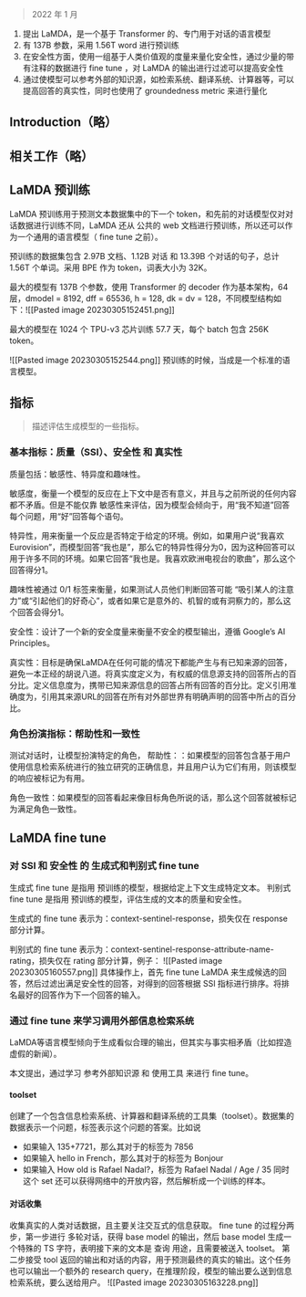 > 2022 年 1 月

1. 提出 LaMDA，是一个基于 Transformer 的、专门用于对话的语言模型
2. 有 137B 参数，采用 1.56T word 进行预训练
3. 在安全性方面，使用一组基于人类价值观的度量来量化安全性，通过少量的带有注释的数据进行 fine tune ，对 LaMDA 的输出进行过滤可以提高安全性
4. 通过使模型可以参考外部的知识源，如检索系统、翻译系统、计算器等，可以提高回答的真实性，同时也使用了 groundedness metric 来进行量化

## Introduction（略）

## 相关工作（略）

## LaMDA 预训练

LaMDA 预训练用于预测文本数据集中的下一个 token，和先前的对话模型仅对对话数据进行训练不同，LaMDA 还从 公共的 web 文档进行预训练，所以还可以作为一个通用的语言模型（ fine tune 之前）。

预训练的数据集包含 2.97B 文档、1.12B 对话 和 13.39B 个对话的句子，总计 1.56T 个单词。采用 BPE 作为 token，词表大小为 32K。

最大的模型有 137B 个参数，使用 Transformer 的 decoder 作为基本架构，64 层，dmodel = 8192, dff = 65536, h = 128, dk = dv = 128，不同模型结构如下：![[Pasted image 20230305152451.png]]

最大的模型在 1024 个 TPU-v3 芯片训练 57.7 天，每个 batch 包含 256K token。

![[Pasted image 20230305152544.png]]
预训练的时候，当成是一个标准的语言模型。

## 指标
> 描述评估生成模型的一些指标。

### 基本指标：质量（SSI）、安全性 和 真实性
质量包括：敏感性、特异度和趣味性。

敏感度，衡量一个模型的反应在上下文中是否有意义，并且与之前所说的任何内容都不矛盾。但是不能仅靠 敏感性来评估，因为模型会倾向于，用“我不知道”回答每个问题，用“好”回答每个语句。

特异性，用来衡量一个反应是否特定于给定的环境。例如，如果用户说“我喜欢Eurovision”，而模型回答“我也是”，那么它的特异性得分为0，因为这种回答可以用于许多不同的环境。如果它回答“我也是。我喜欢欧洲电视台的歌曲”，那么这个回答得分1。

趣味性被通过 0/1 标签来衡量，如果测试人员他们判断回答可能 “吸引某人的注意力”或“引起他们的好奇心”，或者如果它是意外的、机智的或有洞察力的，那么这个回答会得分1。

安全性：设计了一个新的安全度量来衡量不安全的模型输出，遵循 Google’s AI Principles。

真实性：目标是确保LaMDA在任何可能的情况下都能产生与有已知来源的回答，避免一本正经的胡说八道。将真实度定义为，有权威的信息源支持的回答所占的百分比。定义信息度为，携带已知来源信息的回答占所有回答的百分比。定义引用准确度为，引用其来源URL的回答在所有对外部世界有明确声明的回答中所占的百分比。

### 角色扮演指标：帮助性和一致性
测试对话时，让模型扮演特定的角色，
帮助性：：如果模型的回答包含基于用户使用信息检索系统进行的独立研究的正确信息，并且用户认为它们有用，则该模型的响应被标记为有用。

角色一致性：如果模型的回答看起来像目标角色所说的话，那么这个回答就被标记为满足角色一致性。

## LaMDA fine tune

### 对 SSI 和 安全性 的 生成式和判别式 fine tune
生成式 fine tune 是指用 预训练的模型，根据给定上下文生成特定文本。
判别式 fine tune 是指用 预训练的模型，评估生成的文本的质量和安全性。

生成式的 fine tune 表示为：context-sentinel-response，损失仅在 response 部分计算。

判别式的 fine tune 表示为：context-sentinel-response-attribute-name- rating，损失仅在 rating 部分计算，例子：
![[Pasted image 20230305160557.png]]
具体操作上，首先 fine tune LaMDA 来生成候选的回答，然后过滤出满足安全性的回答，对得到的回答根据 SSI 指标进行排序。将排名最好的回答作为下一个回答的输入。

### 通过 fine tune 来学习调用外部信息检索系统
LaMDA等语言模型倾向于生成看似合理的输出，但其实与事实相矛盾（比如捏造虚假的新闻）。

本文提出，通过学习 参考外部知识源 和 使用工具 来进行 fine tune。

#### toolset
创建了一个包含信息检索系统、计算器和翻译系统的工具集（toolset）。数据集的数据表示一个问题，标签表示这个问题的答案。比如说
+ 如果输入 135+7721，那么其对于的标签为 7856
+ 如果输入 hello in French，那么其对于的标签为 Bonjour
+ 如果输入 How old is Rafael Nadal?，标签为 Rafael Nadal / Age / 35
同时这个 set 还可以获得网络中的开放内容，然后解析成一个训练的样本。

#### 对话收集
收集真实的人类对话数据，且主要关注交互式的信息获取。
fine tune 的过程分两步，第一步进行 多轮对话，获得 base model 的输出，然后 base model 生成一个特殊的 TS 字符，表明接下来的文本是 查询 用途，且需要被送入 toolset。
第二步接受 tool 返回的输出和对话的内容，用于预测最终的真实的输出。这个任务也可以输出一个额外的 research query，在推理阶段，模型的输出要么送到信息检索系统，要么送给用户。
![[Pasted image 20230305163228.png]]